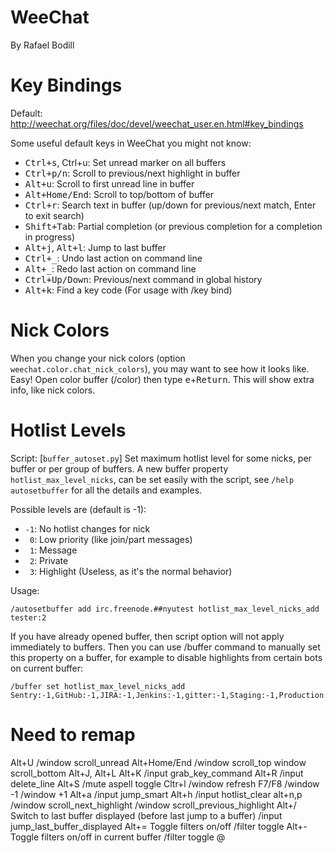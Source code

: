 # WeeChat
By Rafael Bodill

# Key Bindings
Default: http://weechat.org/files/doc/devel/weechat_user.en.html#key_bindings

Some useful default keys in WeeChat you might not know:
- <kbd>Ctrl+s</kbd>, Ctrl+u: Set unread marker on all buffers
- <kbd>Ctrl+p/n</kbd>: Scroll to previous/next highlight in buffer
- <kbd>Alt+u</kbd>: Scroll to first unread line in buffer
- <kbd>Alt+Home/End</kbd>: Scroll to top/bottom of buffer
- <kbd>Ctrl+r</kbd>: Search text in buffer (up/down for previous/next match, Enter to exit search)
- <kbd>Shift+Tab</kbd>: Partial completion (or previous completion for a completion in progress)
- <kbd>Alt+j</kbd>, <kbd>Alt+l</kbd>: Jump to last buffer
- <kbd>Ctrl+_</kbd>: Undo last action on command line
- <kbd>Alt+_</kbd>: Redo last action on command line
- <kbd>Ctrl+Up/Down</kbd>: Previous/next command in global history
- <kbd>Alt+k</kbd>: Find a key code (For usage with /key bind)

# Nick Colors
When you change your nick colors (option `weechat.color.chat_nick_colors`),
you may want to see how it looks like. Easy! Open color buffer (/color) then
type <kbd>e</kbd>+<kbd>Return</kbd>. This will show extra info, like nick colors.

# Hotlist Levels
Script: [`buffer_autoset.py`]
Set maximum hotlist level for some nicks, per buffer or per group of buffers.
A new buffer property `hotlist_max_level_nicks`, can be set easily with the
script, see `/help autosetbuffer` for all the details and examples.

Possible levels are (default is -1):
- `-1`: No hotlist changes for nick
- ` 0`: Low priority (like join/part messages)
- ` 1`: Message
- ` 2`: Private
- ` 3`: Highlight (Useless, as it's the normal behavior)

Usage:
```
/autosetbuffer add irc.freenode.##nyutest hotlist_max_level_nicks_add tester:2
```

If you have already opened buffer, then script option will not apply
immediately to buffers. Then you can use /buffer command to manually set this
property on a buffer, for example to disable highlights from certain bots
on current buffer:
```
/buffer set hotlist_max_level_nicks_add Sentry:-1,GitHub:-1,JIRA:-1,Jenkins:-1,gitter:-1,Staging:-1,Production:-1
```

[buffer_autoset.py]: http://www.weechat.org/scripts/source/stable/buffer_autoset.py

# Need to remap
Alt+U   /window scroll_unread
Alt+Home/End  /window scroll_top  window scroll_bottom
Alt+J, Alt+L
Alt+K  /input grab_key_command
Alt+R  /input delete_line
Alt+S  /mute aspell toggle
Cltr+l /window refresh
F7/F8  /window -1   /window +1
Alt+a  /input jump_smart
Alt+h  /input hotlist_clear
alt+n,p  /window scroll_next_highlight  /window scroll_previous_highlight
Alt+/   Switch to last buffer displayed (before last jump to a buffer)   /input jump_last_buffer_displayed
Alt+=  Toggle filters on/off                   /filter toggle
Alt+-  Toggle filters on/off in current buffer /filter toggle @
